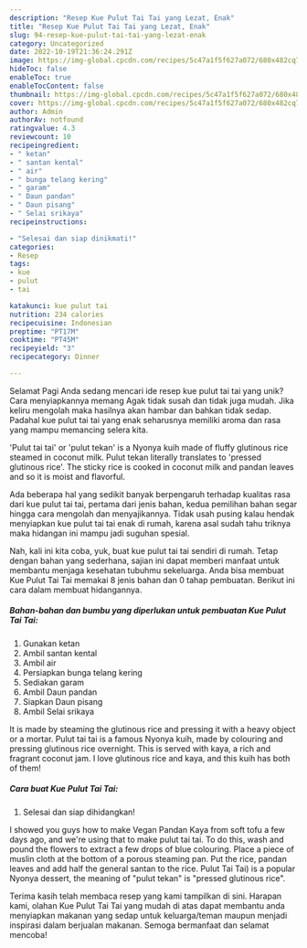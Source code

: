 ```yaml
---
description: "Resep Kue Pulut Tai Tai yang Lezat, Enak"
title: "Resep Kue Pulut Tai Tai yang Lezat, Enak"
slug: 94-resep-kue-pulut-tai-tai-yang-lezat-enak
category: Uncategorized
date: 2022-10-19T21:36:24.291Z
image: https://img-global.cpcdn.com/recipes/5c47a1f5f627a072/680x482cq70/kue-pulut-tai-tai-foto-resep-utama.jpg
hideToc: false
enableToc: true
enableTocContent: false
thumbnail: https://img-global.cpcdn.com/recipes/5c47a1f5f627a072/680x482cq70/kue-pulut-tai-tai-foto-resep-utama.jpg
cover: https://img-global.cpcdn.com/recipes/5c47a1f5f627a072/680x482cq70/kue-pulut-tai-tai-foto-resep-utama.jpg
author: Admin
authorAv: notfound
ratingvalue: 4.3
reviewcount: 10
recipeingredient:
- " ketan"
- " santan kental"
- " air"
- " bunga telang kering"
- " garam"
- " Daun pandan"
- " Daun pisang"
- " Selai srikaya"
recipeinstructions:

- "Selesai dan siap dinikmati!"
categories:
- Resep
tags:
- kue
- pulut
- tai

katakunci: kue pulut tai 
nutrition: 234 calories
recipecuisine: Indonesian
preptime: "PT17M"
cooktime: "PT45M"
recipeyield: "3"
recipecategory: Dinner

---
```



Selamat Pagi Anda sedang mencari ide resep kue pulut tai tai yang unik? Cara menyiapkannya memang Agak tidak susah dan tidak juga mudah. Jika keliru mengolah maka hasilnya akan hambar dan bahkan tidak sedap. Padahal kue pulut tai tai yang enak seharusnya memiliki aroma dan rasa yang mampu memancing selera kita.


&#39;Pulut tai tai&#39; or &#39;pulut tekan&#39; is a Nyonya kuih made of fluffy glutinous rice steamed in coconut milk. Pulut tekan literally translates to &#39;pressed glutinous rice&#39;. The sticky rice is cooked in coconut milk and pandan leaves and so it is moist and flavorful.

Ada beberapa hal yang sedikit banyak berpengaruh terhadap kualitas rasa dari kue pulut tai tai, pertama dari jenis bahan, kedua pemilihan bahan segar hingga cara mengolah dan menyajikannya. Tidak usah pusing kalau hendak menyiapkan kue pulut tai tai enak di rumah, karena asal sudah tahu triknya maka hidangan ini mampu jadi suguhan spesial.


Nah, kali ini kita coba, yuk, buat kue pulut tai tai sendiri di rumah. Tetap dengan bahan yang sederhana, sajian ini dapat memberi manfaat untuk membantu menjaga kesehatan tubuhmu sekeluarga. Anda bisa membuat Kue Pulut Tai Tai memakai 8 jenis bahan dan 0 tahap pembuatan. Berikut ini cara dalam membuat hidangannya.

<!--inarticleads1-->

##### Bahan-bahan dan bumbu yang diperlukan untuk pembuatan Kue Pulut Tai Tai:

1. Gunakan  ketan
1. Ambil  santan kental
1. Ambil  air
1. Persiapkan  bunga telang kering
1. Sediakan  garam
1. Ambil  Daun pandan
1. Siapkan  Daun pisang
1. Ambil  Selai srikaya


It is made by steaming the glutinous rice and pressing it with a heavy object or a mortar. Pulut tai tai is a famous Nyonya kuih, made by colouring and pressing glutinous rice overnight. This is served with kaya, a rich and fragrant coconut jam. I love glutinous rice and kaya, and this kuih has both of them! 

<!--inarticleads2-->

##### Cara buat Kue Pulut Tai Tai:


1. Selesai dan siap dihidangkan!

I showed you guys how to make Vegan Pandan Kaya from soft tofu a few days ago, and we&#39;re using that to make pulut tai tai. To do this, wash and pound the flowers to extract a few drops of blue colouring. Place a piece of muslin cloth at the bottom of a porous steaming pan. Put the rice, pandan leaves and add half the general santan to the rice. Pulut Tai Tai) is a popular Nyonya dessert, the meaning of &#34;pulut tekan&#34; is &#34;pressed glutinous rice&#34;. 

Terima kasih telah membaca resep yang kami tampilkan di sini. Harapan kami, olahan Kue Pulut Tai Tai yang mudah di atas dapat membantu anda menyiapkan makanan yang sedap untuk keluarga/teman maupun menjadi inspirasi dalam berjualan makanan. Semoga bermanfaat dan selamat mencoba!
